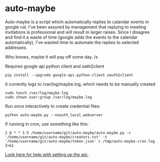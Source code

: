 # auto-maybe
Auto-maybe is a script which automatically replies to calandar events in google cal. I've been assured by management that replying to meeting invitations is professional and will result in larger raises. Since I disagree and find it a waste of time (google adds the events to the calendar automatically), I've wasted time to automate the replies to selected addresses. 

Who knows, maybe it will pay off some day. /s

Requires google api python client and oath2client
```
pip install --upgrade google-api-python-client oauth2client
```

It currently logs to /var/log/maybe.log, which needs to be manually created
```
sudo touch /var/log/maybe.log
sudo chown user:group /var/log/maybe.log
```

Run once interactively to create credential files:
```
python auto-maybe.py --noauth_local_webserver
```
If running in cron, use something like this:
```
2 8 * * 1-5 /home/username/git/auto-maybe/auto-maybe.py -c '/home/username/git/auto-maybe/creators.txt' -t '/home/username/git/auto-maybe/token.json' > /tmp/auto-maybe-cron.log 2>&1
```

[Look here for help with setting up the api.](https://developers.google.com/calendar/quickstart/python)

